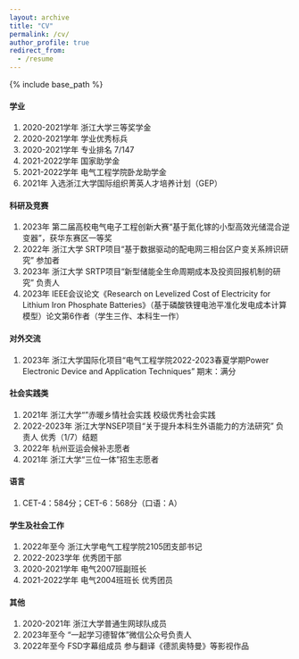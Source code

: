 ```yaml
---
layout: archive
title: "CV"
permalink: /cv/
author_profile: true
redirect_from:
  - /resume
---
```


{% include base_path %}

#### 学业

1. 2020-2021学年 浙江大学三等奖学金
2. 2020-2021学年 学业优秀标兵
3. 2020-2021学年 专业排名 7/147
4. 2021-2022学年 国家助学金
5. 2021-2022学年 电气工程学院卧龙助学金
6. 2021年 入选浙江大学国际组织菁英人才培养计划（GEP）


#### 科研及竞赛

1. 2023年 第二届高校电气电子工程创新大赛“基于氮化镓的小型高效光储混合逆变器”，获华东赛区一等奖
2. 2022年 浙江大学 SRTP项目“基于数据驱动的配电网三相台区户变关系辨识研究” 参加者
3. 2023年 浙江大学 SRTP项目“新型储能全生命周期成本及投资回报机制的研究”  负责人
4. 2023年 IEEE会议论文《Research on Levelized Cost of Electricity for Lithium Iron Phosphate Batteries》（基于磷酸铁锂电池平准化发电成本计算模型）论文第6作者（学生三作、本科生一作）


#### 对外交流

1. 2023年 浙江大学国际化项目“电气工程学院2022-2023春夏学期Power Electronic Device and Application Techniques”  期末：满分


#### 社会实践类

1. 2021年 浙江大学“”赤暖乡情社会实践 校级优秀社会实践
2. 2022-2023年 浙江大学NSEP项目“关于提升本科生外语能力的方法研究”  负责人 优秀（1/7）结题
3. 2022年 杭州亚运会候补志愿者
4. 2021年 浙江大学“三位一体”招生志愿者


#### 语言

1. CET-4：584分；CET-6：568分（口语：A）
 

#### 学生及社会工作

1. 2022年至今 浙江大学电气工程学院2105团支部书记
2. 2022-2023学年 优秀团干部
3. 2020-2021学年 电气2007班副班长
4. 2021-2022学年 电气2004班班长 优秀团员


#### 其他

1. 2020-2021年 浙江大学普通生网球队成员
2. 2023年至今 “一起学习德智体”微信公众号负责人
3. 2022年至今 FSD字幕组成员 参与翻译《德凯奥特曼》等影视作品
